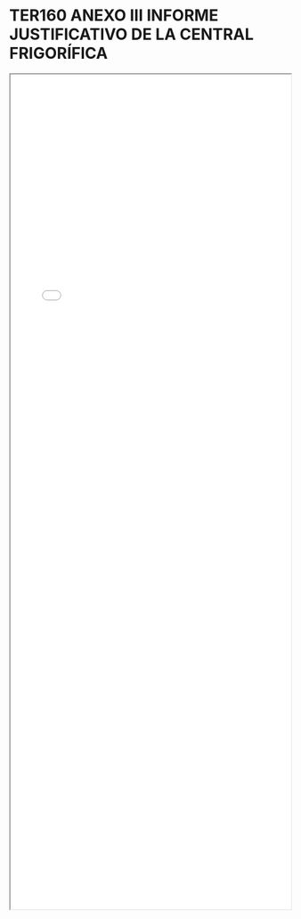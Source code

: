 
# TER160 ANEXO III INFORME JUSTIFICATIVO DE LA CENTRAL FRIGORÍFICA

<iframe src="../TER160 ANEXO III INFORME JUSTIFICATIVO DE LA CENTRAL FRIGORÍFICA.pdf" width="100%" height="1500px"></iframe>

